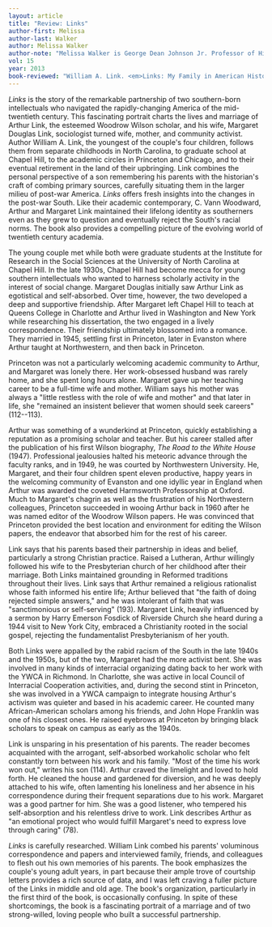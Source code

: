 ```yaml
---
layout: article
title: "Review: Links"
author-first: Melissa
author-last: Walker
author: Melissa Walker
author-note: "Melissa Walker is George Dean Johnson Jr. Professor of History at Converse College."
vol: 15
year: 2013
book-reviewed: "William A. Link. <em>Links: My Family in American History</em>. Gainesville: University Press of Florida, 2012. xvi + 224 pp. ISBN 978-0-8130-3794-3. "
---
```


*Links* is the story of the remarkable partnership of two southern-born
intellectuals who navigated the rapidly-changing America of the
mid-twentieth century. This fascinating portrait charts the lives and
marriage of Arthur Link, the esteemed Woodrow Wilson scholar, and his
wife, Margaret Douglas Link, sociologist turned wife, mother, and
community activist. Author William A. Link, the youngest of the couple's
four children, follows them from separate childhoods in North Carolina,
to graduate school at Chapel Hill, to the academic circles in Princeton
and Chicago, and to their eventual retirement in the land of their
upbringing. Link combines the personal perspective of a son remembering
his parents with the historian's craft of combing primary sources,
carefully situating them in the larger milieu of post-war America.
*Links* offers fresh insights into the changes in the post-war South.
Like their academic contemporary, C. Vann Woodward, Arthur and Margaret
Link maintained their lifelong identity as southerners even as they grew
to question and eventually reject the South's racial norms. The book
also provides a compelling picture of the evolving world of twentieth
century academia.

The young couple met while both were graduate students at the Institute
for Research in the Social Sciences at the University of North Carolina
at Chapel Hill. In the late 1930s, Chapel Hill had become mecca for
young southern intellectuals who wanted to harness scholarly activity in
the interest of social change. Margaret Douglas initially saw Arthur
Link as egotistical and self-absorbed. Over time, however, the two
developed a deep and supportive friendship. After Margaret left Chapel
Hill to teach at Queens College in Charlotte and Arthur lived in
Washington and New York while researching his dissertation, the two
engaged in a lively correspondence. Their friendship ultimately
blossomed into a romance. They married in 1945, settling first in
Princeton, later in Evanston where Arthur taught at Northwestern, and
then back in Princeton.

Princeton was not a particularly welcoming academic community to Arthur,
and Margaret was lonely there. Her work-obsessed husband was rarely
home, and she spent long hours alone. Margaret gave up her teaching
career to be a full-time wife and mother. William says his mother was
always a "little restless with the role of wife and mother" and
that later in life, she "remained an insistent believer that women
should seek careers" (112--113).

Arthur was something of a wunderkind at Princeton, quickly establishing
a reputation as a promising scholar and teacher. But his career stalled
after the publication of his first Wilson biography, *The Road to the
White House* (1947). Professional jealousies halted his meteoric advance
through the faculty ranks, and in 1949, he was courted by Northwestern
University. He, Margaret, and their four children spent eleven
productive, happy years in the welcoming community of Evanston and one
idyllic year in England when Arthur was awarded the coveted Harmsworth
Professorship at Oxford. Much to Margaret's chagrin as well as the
frustration of his Northwestern colleagues, Princeton succeeded in
wooing Arthur back in 1960 after he was named editor of the Woodrow
Wilson papers. He was convinced that Princeton provided the best
location and environment for editing the Wilson papers, the endeavor
that absorbed him for the rest of his career.

Link says that his parents based their partnership in ideas and belief,
particularly a strong Christian practice. Raised a Lutheran, Arthur
willingly followed his wife to the Presbyterian church of her childhood
after their marriage. Both Links maintained grounding in Reformed
traditions throughout their lives. Link says that Arthur remained a
religious rationalist whose faith informed his entire life; Arthur
believed that "the faith of doing rejected simple answers," and he was
intolerant of faith that was "sanctimonious or self-serving" (193).
Margaret Link, heavily influenced by a sermon by Harry Emerson Fosdick
of Riverside Church she heard during a 1944 visit to New York City,
embraced a Christianity rooted in the social gospel, rejecting the
fundamentalist Presbyterianism of her youth.

Both Links were appalled by the rabid racism of the South in the late
1940s and the 1950s, but of the two, Margaret had the more activist
bent. She was involved in many kinds of interracial organizing dating
back to her work with the YWCA in Richmond. In Charlotte, she was active
in local Council of Interracial Cooperation activities, and, during the
second stint in Princeton, she was involved in a YWCA campaign to
integrate housing Arthur's activism was quieter and based in his
academic career. He counted many African-American scholars among his
friends, and John Hope Franklin was one of his closest ones. He raised
eyebrows at Princeton by bringing black scholars to speak on campus as
early as the 1940s.

Link is unsparing in his presentation of his parents. The reader becomes
acquainted with the arrogant, self-absorbed workaholic scholar who felt
constantly torn between his work and his family. "Most of the time his
work won out," writes his son (114). Arthur craved the limelight and
loved to hold forth. He cleaned the house and gardened for diversion,
and he was deeply attached to his wife, often lamenting his loneliness
and her absence in his correspondence during their frequent separations
due to his work. Margaret was a good partner for him. She was a good
listener, who tempered his self-absorption and his relentless drive to
work. Link describes Arthur as "an emotional project who would fulfill
Margaret's need to express love through caring" (78).

*Links* is carefully researched. William Link combed his parents'
voluminous correspondence and papers and interviewed family, friends,
and colleagues to flesh out his own memories of his parents. The book
emphasizes the couple's young adult years, in part because their ample
trove of courtship letters provides a rich source of data, and I was
left craving a fuller picture of the Links in middle and old age. The
book's organization, particularly in the first third of the book, is
occasionally confusing. In spite of these shortcomings, the book is a
fascinating portrait of a marriage and of two strong-willed, loving
people who built a successful partnership.
